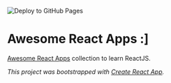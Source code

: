 ![Deploy to GitHub Pages](https://github.com/gene-int32/react-apps/actions/workflows/gh-pages-push-master.yml/badge.svg)

# Awesome React Apps :]

[Awesome React Apps](https://gene-int32.github.io/react-apps/) collection to learn ReactJS.

_This project was bootstrapped with [Create React App](https://github.com/facebook/create-react-app)._
